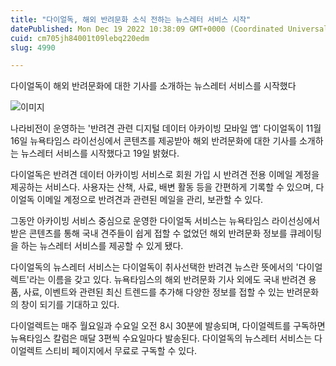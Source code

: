 ```yaml
---
title: "다이얼독, 해외 반려문화 소식 전하는 뉴스레터 서비스 시작"
datePublished: Mon Dec 19 2022 10:38:09 GMT+0000 (Coordinated Universal Time)
cuid: cm705jh84001t09lebq220edm
slug: 4990

---
```



다이얼독이 해외 반려문화에 대한 기사를 소개하는 뉴스레터 서비스를 시작했다

![이미지](https://cdn.hashnode.com/res/hashnode/image/upload/v1739258392131/488be7e6-c92f-4f99-a64b-3bacf4ee16e2.jpeg)

나라비전이 운영하는 '반려견 관련 디지털 데이터 아카이빙 모바일 앱' 다이얼독이 11월 16일 뉴욕타임스 라이선싱에서 콘텐츠를 제공받아 해외 반려문화에 대한 기사를 소개하는 뉴스레터 서비스를 시작했다고 19일 밝혔다.

다이얼독은 반려견 데이터 아카이빙 서비스로 회원 가입 시 반려견 전용 이메일 계정을 제공하는 서비스다. 사용자는 산책, 사료, 배변 활동 등을 간편하게 기록할 수 있으며, 다이얼독 이메일 계정으로 반려견과 관련된 메일을 관리, 보관할 수 있다.

그동안 아카이빙 서비스 중심으로 운영한 다이얼독 서비스는 뉴욕타임스 라이선싱에서 받은 콘텐츠를 통해 국내 견주들이 쉽게 접할 수 없었던 해외 반려문화 정보를 큐레이팅을 하는 뉴스레터 서비스를 제공할 수 있게 됐다.

다이얼독의 뉴스레터 서비스는 다이얼독이 취사선택한 반려견 뉴스란 뜻에서의 '다이얼렉트'라는 이름을 갖고 있다. 뉴욕타임스의 해외 반려문화 기사 외에도 국내 반려견 용품, 사료, 이벤트와 관련된 최신 트렌드를 추가해 다양한 정보를 접할 수 있는 반려문화의 창이 되기를 기대하고 있다.

다이얼렉트는 매주 월요일과 수요일 오전 8시 30분에 발송되며, 다이얼렉트를 구독하면 뉴욕타임스 칼럼은 매달 3편씩 수요일마다 발송된다. 다이얼독의 뉴스레터 서비스는 다이얼렉트 스티비 페이지에서 무료로 구독할 수 있다.